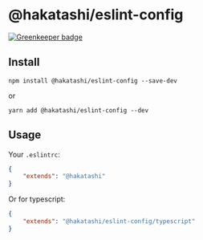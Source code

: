 # @hakatashi/eslint-config

[![Greenkeeper badge](https://badges.greenkeeper.io/hakatashi/eslint-config.svg)](https://greenkeeper.io/)

## Install

    npm install @hakatashi/eslint-config --save-dev

or

    yarn add @hakatashi/eslint-config --dev

## Usage

Your `.eslintrc`:

```json
{
	"extends": "@hakatashi"
}
```

Or for typescript:

```json
{
	"extends": "@hakatashi/eslint-config/typescript"
}
```